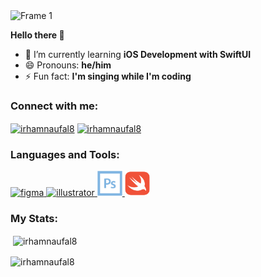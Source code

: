 <img width="845" alt="Frame 1" src="https://user-images.githubusercontent.com/77759571/158802233-8b15336e-114e-402e-9196-add62cb9dc98.png">


**Hello there 👋**

 - 🌱 I’m currently learning **iOS Development with SwiftUI**
 - 😄 Pronouns: **he/him**
 - ⚡ Fun fact: **I'm singing while I'm coding**

<h3 align="left">Connect with me:</h3>
<p align="left">
<a href="https://linkedin.com/in/irhamnaufal8" target="blank"><img align="center" src="https://raw.githubusercontent.com/rahuldkjain/github-profile-readme-generator/master/src/images/icons/Social/linked-in-alt.svg" alt="irhamnaufal8" height="30" width="40" /></a>
<a href="https://instagram.com/irhamnaufal8" target="blank"><img align="center" src="https://raw.githubusercontent.com/rahuldkjain/github-profile-readme-generator/master/src/images/icons/Social/instagram.svg" alt="irhamnaufal8" height="30" width="40" /></a>
</p>

<h3 align="left">Languages and Tools:</h3>
<p align="left"> <a href="https://www.figma.com/" target="_blank" rel="noreferrer"> <img src="https://www.vectorlogo.zone/logos/figma/figma-icon.svg" alt="figma" width="40" height="40"/> </a> <a href="https://www.adobe.com/in/products/illustrator.html" target="_blank" rel="noreferrer"> <img src="https://www.vectorlogo.zone/logos/adobe_illustrator/adobe_illustrator-icon.svg" alt="illustrator" width="40" height="40"/> </a> <a href="https://www.photoshop.com/en" target="_blank" rel="noreferrer"> <img src="https://raw.githubusercontent.com/devicons/devicon/master/icons/photoshop/photoshop-line.svg" alt="photoshop" width="40" height="40"/> </a> <a href="https://developer.apple.com/swift/" target="_blank" rel="noreferrer"> <img src="https://raw.githubusercontent.com/devicons/devicon/master/icons/swift/swift-original.svg" alt="swift" width="40" height="40"/> </a> </p>


<h3 align="left">My Stats:</h3>

<p>&nbsp;<img align="center" src="https://github-readme-stats.vercel.app/api?username=irhamnaufal8&show_icons=true&locale=en" alt="irhamnaufal8" /></p>

<p><img align="center" src="https://github-readme-stats.vercel.app/api/top-langs?username=irhamnaufal8&show_icons=true&locale=en&layout=compact" alt="irhamnaufal8" /></p>


